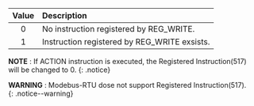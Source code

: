 
| Value | Description                                  |
|:-----:|:---------------------------------------------|
|   0   | No instruction registered by REG_WRITE.      |
|   1   | Instruction registered by REG_WRITE exsists. |

**NOTE** : If ACTION instruction is executed, the Registered Instruction(517) will be changed to 0.
{: .notice}

**WARNING** :  Modebus-RTU dose not support Registered Instruction(517).    
{: .notice--warning}
 
